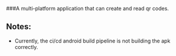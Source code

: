 ###A multi-platform application that can create and read qr codes.

## Notes:
- Currently, the ci/cd android build pipeline is not building the apk correctly.